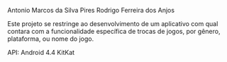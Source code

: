 Antonio Marcos da Silva Pires
Rodrigo Ferreira dos Anjos

Este projeto se restringe ao desenvolvimento de um aplicativo com qual contara com a funcionalidade específica de trocas de jogos, por gênero, plataforma, ou nome do jogo.

API: Android 4.4 KitKat
